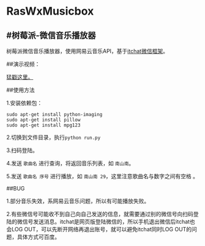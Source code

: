 # RasWxMusicbox
#树莓派-微信音乐播放器
----

树莓派微信音乐播放器，使用网易云音乐API，基于[itchat微信框架](https://github.com/littlecodersh/ItChat)。

##演示视频：

[猛戳这里。](http://v.youku.com/v_show/id_XMTYwMDkzOTk4MA==.html#paction)

##使用方法

1.安装依赖包： 

	sudo apt-get install python-imaging
	sudo apt-get install pillow
    sudo apt-get install mpg123

2.切换到文件目录，执行`python run.py`

3.扫码登陆。

4.发送 `歌曲名` 进行查询，将返回音乐列表，如 `南山南`。

5.发送 `歌曲名 序号` 进行播放，如 `南山南 29`，这里注意歌曲名与数字之间有空格 。


##BUG

1.部分音乐失效，系网易云音乐问题，所以有可能播放失败。

2.有些微信号可能收不到自己向自己发送的信息，就需要通过别的微信号向扫码登陆的微信号发送消息。itchat是网页版登陆微信的，所以手机退出微信后itchat也会LOG OUT，可以先断开网络再退出账号，就可以避免itchat同时LOG OUT的问题，具体方式可百度。


